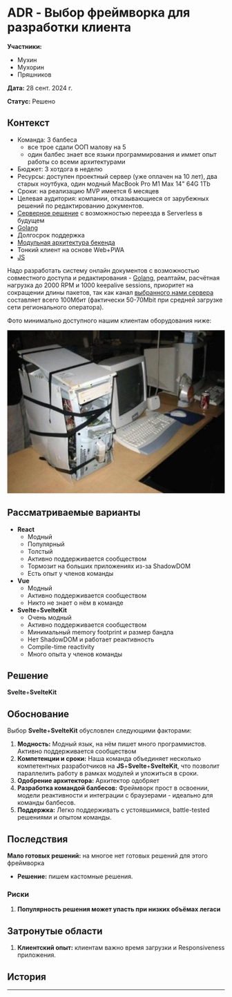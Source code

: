 # ADR - **Выбор фреймворка для разработки клиента**

**Участники:**
- Мухин
- Мухорин
- Пряшников

**Дата:** 28 сент. 2024 г.

**Статус:** Решено

## Контекст

- Команда: 3 балбеса
  - все трое сдали ООП малову на 5
  - один балбес знает все языки программирования и иммет опыт работы со всеми архитектурами
- Бюджет: 3 хотдога в неделю 
- Ресурсы: доступен проектный сервер (уже оплачен на 10 лет), два старых ноутбука, один модный MacBook Pro M1 Max 14" 64G 1Tb
- Сроки: на реализацию MVP имеется 6 месяцев
- Целевая аудитория: компании, отказывающиеся от зарубежных решений по редактированию документов.
- [Серверное решение](ADR-1.md) с возможностью переезда в Serverless в будущем
- [Golang](ADR-2.md)
- Долгосрок поддержка
- [Модульная архитектура бекенда](ADR-3.md)
- Тонкий клиент на основе Web+PWA
- [JS](ADR-4.md)

Надо разработать систему онлайн документов с возможностью совместного доступа и редактирования - [Golang](ADR-2.md), реалтайм, расчётная нагрузка до 2000 RPM и 1000 keepalive sessions, приоритет на сокращении длины пакетов, так как канал [выбранного нами сервера](ADR-1.md) составляет всего 100Мбит (фактически 50-70Mbit при средней загрузке сети регионального оператора). 

Фото минимально доступного нашим клиентам оборудования ниже:


![Клиентское оборудование](Pasted20240928101811.png)

## Рассматриваемые варианты

- **React**
	- Модный
	- Популярный
	- Толстый
	- Активно поддерживается сообществом
	- Тормозит на больших приложениях из-за ShadowDOM
	- Есть опыт у членов команды
- **Vue**
	- Модный
	- Активно поддерживается сообществом
	- Никто не знает о нём в команде
- **Svelte**+**SvelteKit**
	- Очень модный
	- Активно поддерживается сообществом
	- Минимальный memory footprint и размер бандла
	- Нет ShadowDOM и работает реактивность
	- Compile-time reactivity
	- Много опыта у членов команды

## Решение

**Svelte**+**SvelteKit**

## Обоснование

Выбор **Svelte**+**SvelteKit** обусловлен следующими факторами:

1. **Модность:** Модный язык, на нём пишет много программистов. Активно поддерживается сообществом
2. **Компетенции и сроки:** Наша команда объединяет несколько компетентных  разработчиков на **JS**+**Svelte**+**SvelteKit**, что позволит параллелить работу в рамках модулей и уложиться в сроки.
3. **Одобрение архитектора:** Архитектор одобряет
4. **Разработка командой балбесов:** Фреймворк прост в освоении, модели реактивности и интеграции с браузерами - идеально для команды балбесов.
5. **Поддержка:** Легко поддерживать с устоявшимися, battle-tested решениями и опытом команды.

## Последствия

**Мало готовых решений:** на многое нет готовых решений для этого  фреймворка
  - **Решение:** пишем кастомные решения.
### Риски
1. **Популярность решения может упасть при низких объёмах легаси**

## Затронутые области

1. **Клиентский опыт:** клиентам важно время загрузки и Responsiveness приложения.

## История

----
